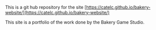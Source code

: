 This is a git hub repository for the site [https://catelc.github.io/bakery-website/](https://catelc.github.io/bakery-website/)

This site is a portfolio of the work done by the Bakery Game Studio.